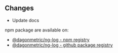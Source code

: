 ## Changes

* Update docs

npm package are available on:

* [@dagonmetric/ng-log - npm registry](https://www.npmjs.com/package/@dagonmetric/ng-log)
* [@dagonmetric/ng-log - github package registry](https://github.com/DagonMetric/ng-log/packages)
